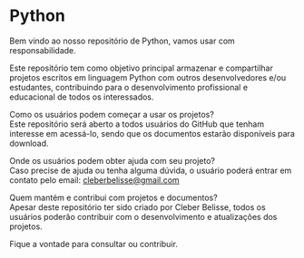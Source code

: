 # Python
Bem vindo ao nosso repositório de Python, vamos usar com responsabilidade.

Este repositório tem como objetivo principal armazenar e compartilhar projetos escritos em linguagem Python com outros desenvolvedores e/ou estudantes, contribuindo para o desenvolvimento profissional e educacional de todos os interessados.

Como os usuários podem começar a usar os projetos?</br>
Este repositório será aberto a todos usuários do GitHub que tenham interesse em acessá-lo, sendo que os documentos estarão disponíveis para download.

Onde os usuários podem obter ajuda com seu projeto?</br>
Caso precise de ajuda ou tenha alguma dúvida, o usuário poderá entrar em contato pelo email: cleberbelisse@gmail.com

Quem mantém e contribui com projetos e documentos?</br>
Apesar deste repositório ter sido criado por Cleber Belisse, todos os usuários poderão contribuir com o desenvolvimento e atualizações dos projetos.

Fique a vontade para consultar ou contribuir.
